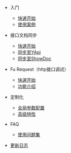 - 入门

  - [快速开始](zh-cn/quickstart.md "快速开始")
  - [使用案例](zh-cn/example.md "使用案例")

- 接口文档同步
  - [快速开始](zh-cn/sync/quickstart.md "接口文档同步")
  - [同步至YApi](zh-cn/sync/yapi.md)
  - [同步至ShowDoc](zh-cn/sync/showdoc.md)

- Fu Request（http接口调试）
  - [快速开始](zh-cn/request/quickstart.md "http接口调试")
  - [功能介绍](zh-cn/request/yapi.md)


- 定制化
  - [全局参数配置](zh-cn/config.md "配置项")
  - [高级特性](zh-cn/advancedFeatures.md)

- FAQ
  - [使用问题集](zh-cn/faq.md)

- [更新日志](zh-cn/changelog.md)
